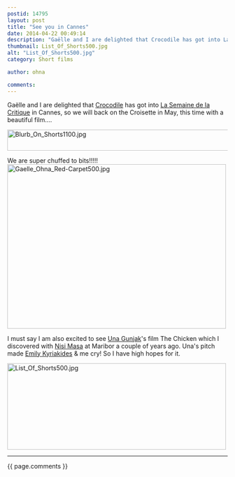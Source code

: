 ```yaml
---
postid: 14795
layout: post
title: "See you in Cannes"
date: 2014-04-22 00:49:14
description: "Gaëlle and I are delighted that Crocodile has got into La Semaine de la Critique in Cannes, so we will back on the Croisette in May, this time with a beautiful film&#8230;. We are super chuffed to bits!!!!! I must&#8230;"
thumbnail: List_Of_Shorts500.jpg
alt: "List_Of_Shorts500.jpg"
category: Short films

author: ohna

comments:
---
```


<p>Gaëlle and I are delighted that <a href="https://www.facebook.com/life2livefilmscrocodile">Crocodile</a> has got into <a href="http://www.semainedelacritique.com/">La Semaine de la Critique</a> in Cannes, so we will back on the Croisette in May, this time with a beautiful film.... </p>

<p><a href="{{ site.baseurl }}/assets_c/2014/04/Blurb_On_Shorts1100-809.html" onclick="window.open('{{ site.baseurl }}/assets_c/2014/04/Blurb_On_Shorts1100-809.html','popup','width=1330,height=81,scrollbars=no,resizable=no,toolbar=no,directories=no,location=no,menubar=no,status=no,left=0,top=0'); return false"><img src="{{ site.baseurl }}/assets_c/2014/04/Blurb_On_Shorts1100-thumb-800x48-809.jpg" width="800" height="48" alt="Blurb_On_Shorts1100.jpg" class="mt-image-none" style="" /></a></p>

<p>We are super chuffed to bits!!!!!  <img alt="Gaelle_Ohna_Red-Carpet500.jpg" src="{{ site.baseurl }}/i/Gaelle_Ohna_Red-Carpet500.jpg" width="500" height="375" class="mt-image-none" style="" /></p>

<p>I must say I am also excited to see <a href="http://www.unagunjak.com/">Una Gunjak</a>'s film The Chicken which I discovered with <a href="http://nisimasa.com/wp/">Nisi Masa</a> at Maribor a couple of years ago. Una's pitch made <a href="https://twitter.com/EmilyKyriakides">Emily Kyriakides</a> &amp; me cry! So I have high hopes for it.</p>

<p><img alt="List_Of_Shorts500.jpg" src="{{ site.baseurl }}/i/List_Of_Shorts500.jpg" width="500" height="197" class="mt-image-none" style="" /></p>

<hr>

{{ page.comments }}


